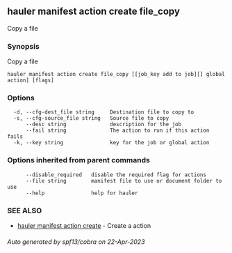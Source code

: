 ## hauler manifest action create file_copy

Copy a file

### Synopsis

Copy a file

```
hauler manifest action create file_copy [[job_key add to job][] global action] [flags]
```

### Options

```
  -d, --cfg-dest_file string     Destination file to copy to
  -s, --cfg-source_file string   Source file to copy
      --desc string              description for the job
      --fail string              The action to run if this action fails
  -k, --key string               key for the job or global action
```

### Options inherited from parent commands

```
      --disable_required   disable the required flag for actions
      --file string        manifest file to use or document folder to use
      --help               help for hauler
```

### SEE ALSO

* [hauler manifest action create](hauler_manifest_action_create.md)	 - Create a action

###### Auto generated by spf13/cobra on 22-Apr-2023
